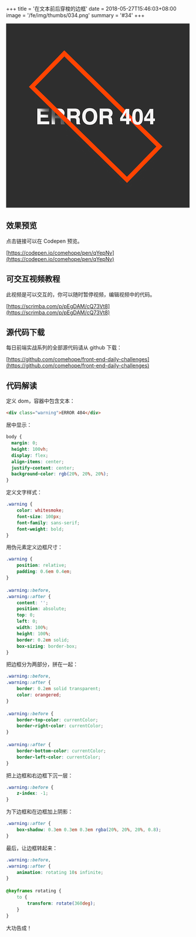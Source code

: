 +++
title = '在文本前后穿梭的边框'
date = 2018-05-27T15:46:03+08:00
image = '/fe/img/thumbs/034.png'
summary = '#34'
+++

![](./work.png)

## 效果预览

点击链接可以在 Codepen 预览。

[https://codepen.io/comehope/pen/qYepNv](https://codepen.io/comehope/pen/qYepNv)

## 可交互视频教程

此视频是可以交互的，你可以随时暂停视频，编辑视频中的代码。

[https://scrimba.com/p/pEgDAM/cQ73Vt8](https://scrimba.com/p/pEgDAM/cQ73Vt8)

## 源代码下载

每日前端实战系列的全部源代码请从 github 下载：

[https://github.com/comehope/front-end-daily-challenges](https://github.com/comehope/front-end-daily-challenges)

## 代码解读

定义 dom，容器中包含文本：
```html
<div class="warning">ERROR 404</div>
```

居中显示：
```css
body {
  margin: 0;
  height: 100vh;
  display: flex;
  align-items: center;
  justify-content: center;
  background-color: rgb(20%, 20%, 20%);
}
```

定义文字样式：
```css
.warning {
	color: whitesmoke;
	font-size: 100px;
	font-family: sans-serif;
	font-weight: bold;
}
```

用伪元素定义边框尺寸：
```css
.warning {
	position: relative;
	padding: 0.6em 0.4em;
}

.warning::before,
.warning::after {
	content: '';
	position: absolute;
	top: 0;
	left: 0;
	width: 100%;
	height: 100%;
	border: 0.2em solid;
	box-sizing: border-box;
}
```

把边框分为两部分，拼在一起：
```css
.warning::before,
.warning::after {
	border: 0.2em solid transparent;
	color: orangered;
}

.warning::before {
	border-top-color: currentColor;
	border-right-color: currentColor;
}

.warning::after {
	border-bottom-color: currentColor;
	border-left-color: currentColor;
}
```

把上边框和右边框下沉一层：
```css
.warning::before {
	z-index: -1;
}
```

为下边框和在边框加上阴影：
```css
.warning::after {
	box-shadow: 0.3em 0.3em 0.3em rgba(20%, 20%, 20%, 0.8);
}
```

最后，让边框转起来：
```css
.warning::before,
.warning::after {
	animation: rotating 10s infinite;
}

@keyframes rotating {
	to {
		transform: rotate(360deg);
	}
}
```

大功告成！
